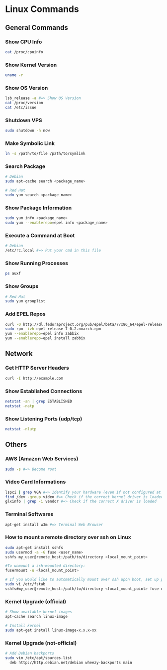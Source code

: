 # Linux Commands
## General Commands
### Show CPU Info
```sh
cat /proc/cpuinfo
```
### Show Kernel Version
```sh
uname -r
```
### Show OS Version
```sh
lsb_release -a #=> Show OS Version
cat /proc/version
cat /etc/issue
```
### Shutdown VPS
```sh
sudo shutdown -h now
```
### Make Symbolic Link
```sh
ln -s /path/to/file /path/to/symlink
```
### Search Package
```sh
# Debian
sudo apt-cache search <package_name>

# Red Hat
sudo yum search <package_name>
```
### Show Package Information
```sh
sudo yum info <package_name>
sudo yum --enablerepo=epel info <package_name>
```
### Execute a Command at Boot
```sh
# Debian
/etc/rc.local #=> Put your cmd in this file
```
### Show Running Processes
```sh
ps auxf
```
### Show Groups
```sh
# Red Hat
sudo yum grouplist
```
### Add EPEL Repos
```sh
curl -O http://dl.fedoraproject.org/pub/epel/beta/7/x86_64/epel-release-7-0.2.noarch.rpm
sudo rpm -ivh epel-release-7-0.2.noarch.rpm
yum --enablerepo=epel info zabbix
yum --enablerepo=epel install zabbix
```
## Network
### Get HTTP Server Headers
```sh
curl -I http://example.com
```
### Show Established Connections
```sh
netstat -an | grep ESTABLISHED
netstat -natp
```
### Show Listening Ports (udp/tcp)
```sh
netstat -nlutp
```
## Others
### AWS (Amazon Web Services)
```sh
sudo -s #=> Become root
```
### Video Card Informations
```sh
lspci | grep VGA #=> Identify your hardware (even if not configured at all)
find /dev -group video #=> Check if the correct kernel driver is loaded
glxinfo | grep -i vendor #=> Check if the correct X driver is loaded
```
### Terminal Softwares
```sh
apt-get install w3m #=> Terminal Web Browser
```
### How to mount a remote directory over ssh on Linux
```sh
sudo apt-get install sshfs
sudo usermod -a -G fuse <user_name>
sshfs my_user@remote_host:/path/to/directory <local_mount_point>

#To unmount a ssh-mounted directory:
fusermount -u <local_mount_point>

# If you would like to automatically mount over ssh upon boot, set up passwordless ssh login, and append the following in /etc/fstab.
sudo vi /etc/fstab
sshfs#my_user@remote_host:/path/to/directory <local_mount_point> fuse user 0 0
```
### Kernel Upgrade (official)
```sh
# Show available kernel images
apt-cache search linux-image

# Install kernel
sudo apt-get install linux-image-x.x.x-xx
```
### Kernel Upgrade (not-official)
```sh
# Add Debian backports
sudo vim /etc/apt/sources.list
  deb http://http.debian.net/debian wheezy-backports main
```
